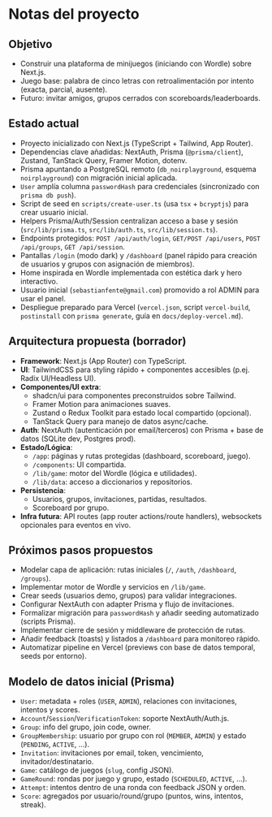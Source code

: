 # Notas del proyecto

## Objetivo

- Construir una plataforma de minijuegos (iniciando con Wordle) sobre Next.js.
- Juego base: palabra de cinco letras con retroalimentación por intento (exacta, parcial, ausente).
- Futuro: invitar amigos, grupos cerrados con scoreboards/leaderboards.

## Estado actual

- Proyecto inicializado con Next.js (TypeScript + Tailwind, App Router).
- Dependencias clave añadidas: NextAuth, Prisma (`@prisma/client`), Zustand, TanStack Query, Framer Motion, dotenv.
- Prisma apuntando a PostgreSQL remoto (`db_noirplayground`, esquema `noirplayground`) con migración inicial aplicada.
- `User` amplía columna `passwordHash` para credenciales (sincronizado con `prisma db push`).
- Script de seed en `scripts/create-user.ts` (usa `tsx` + `bcryptjs`) para crear usuario inicial.
- Helpers Prisma/Auth/Session centralizan acceso a base y sesión (`src/lib/prisma.ts`, `src/lib/auth.ts`, `src/lib/session.ts`).
- Endpoints protegidos: `POST /api/auth/login`, `GET/POST /api/users`, `POST /api/groups`, `GET /api/session`.
- Pantallas `/login` (modo dark) y `/dashboard` (panel rápido para creación de usuarios y grupos con asignación de miembros).
- Home inspirada en Wordle implementada con estética dark y hero interactivo.
- Usuario inicial (`sebastianfente@gmail.com`) promovido a rol ADMIN para usar el panel.
- Despliegue preparado para Vercel (`vercel.json`, script `vercel-build`, `postinstall` con `prisma generate`, guía en `docs/deploy-vercel.md`).

## Arquitectura propuesta (borrador)

- **Framework**: Next.js (App Router) con TypeScript.
- **UI**: TailwindCSS para styling rápido + componentes accesibles (p.ej. Radix UI/Headless UI).
- **Componentes/UI extra**:
  - shadcn/ui para componentes preconstruidos sobre Tailwind.
  - Framer Motion para animaciones suaves.
  - Zustand o Redux Toolkit para estado local compartido (opcional).
  - TanStack Query para manejo de datos async/cache.
- **Auth**: NextAuth (autenticación por email/terceros) con Prisma + base de datos (SQLite dev, Postgres prod).
- **Estado/Lógica**:
  - `/app`: páginas y rutas protegidas (dashboard, scoreboard, juego).
  - `/components`: UI compartida.
  - `/lib/game`: motor del Wordle (lógica e utilidades).
  - `/lib/data`: acceso a diccionarios y repositorios.
- **Persistencia**:
  - Usuarios, grupos, invitaciones, partidas, resultados.
  - Scoreboard por grupo.
- **Infra futura**: API routes (app router actions/route handlers), websockets opcionales para eventos en vivo.

## Próximos pasos propuestos

- Modelar capa de aplicación: rutas iniciales (`/`, `/auth`, `/dashboard`, `/groups`).
- Implementar motor de Wordle y servicios en `/lib/game`.
- Crear seeds (usuarios demo, grupos) para validar integraciones.
- Configurar NextAuth con adapter Prisma y flujo de invitaciones.
- Formalizar migración para `passwordHash` y añadir seeding automatizado (scripts Prisma).
- Implementar cierre de sesión y middleware de protección de rutas.
- Añadir feedback (toasts) y listados a `/dashboard` para monitoreo rápido.
- Automatizar pipeline en Vercel (previews con base de datos temporal, seeds por entorno).

## Modelo de datos inicial (Prisma)

- `User`: metadata + roles (`USER`, `ADMIN`), relaciones con invitaciones, intentos y scores.
- `Account`/`Session`/`VerificationToken`: soporte NextAuth/Auth.js.
- `Group`: info del grupo, join code, owner.
- `GroupMembership`: usuario por grupo con rol (`MEMBER`, `ADMIN`) y estado (`PENDING`, `ACTIVE`, ...).
- `Invitation`: invitaciones por email, token, vencimiento, invitador/destinatario.
- `Game`: catálogo de juegos (`slug`, config JSON).
- `GameRound`: rondas por juego y grupo, estado (`SCHEDULED`, `ACTIVE`, ...).
- `Attempt`: intentos dentro de una ronda con feedback JSON y orden.
- `Score`: agregados por usuario/round/grupo (puntos, wins, intentos, streak).
